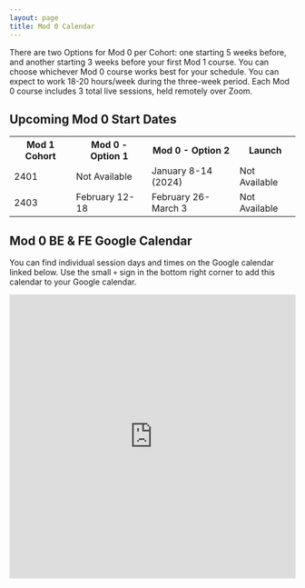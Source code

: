 ```yaml
---
layout: page
title: Mod 0 Calendar
---
```


There are two Options for Mod 0 per Cohort: one starting 5 weeks before, and another starting 3 weeks before your first Mod 1 course. You can choose whichever Mod 0 course works best for your schedule. You can expect to work 18-20 hours/week during the three-week period. Each Mod 0 course includes 3 total live sessions, held remotely over Zoom.

## Upcoming Mod 0 Start Dates

<table>
  <tr>
    <th>Mod 1 Cohort</th>
    <th>Mod 0 - Option 1</th>
    <th>Mod 0 - Option 2</th>
    <th>Launch</th>
  </tr>
  <tr>
    <td>2401</td>
    <td>Not Available</td>
    <td>January 8-14 (2024)</td>
    <td>Not Available</td>
  </tr>
  <tr>
    <td>2403</td>
    <td>February 12-18</td>
    <td>February 26-March 3</td>
    <td>Not Available</td>
  </tr>
</table>


## Mod 0 BE & FE Google Calendar

You can find individual session days and times on the Google calendar linked below. Use the small `+` sign in the bottom right corner to add this calendar to your Google calendar.

<iframe src="https://calendar.google.com/calendar/embed?src=casimircreative.com_12p4693hmer1orcepp74vg77pg%40group.calendar.google.com&ctz=America%2FDenver" style="border: 0" width="100%" height="500" frameborder="0" scrolling="yes"></iframe>

<br>
<br>
